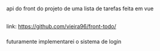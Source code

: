 #
api do front do projeto de uma lista de tarefas feita em vue

##

link: https://github.com/vieira96/front-todo/

### 

futuramente implementarei o sistema de login